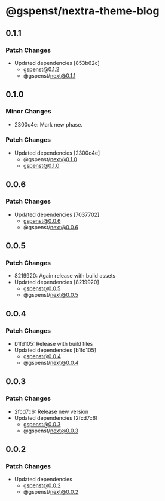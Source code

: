 # @gspenst/nextra-theme-blog

## 0.1.1

### Patch Changes

- Updated dependencies [853b62c]
  - gspenst@0.1.2
  - @gspenst/next@0.1.1

## 0.1.0

### Minor Changes

- 2300c4e: Mark new phase.

### Patch Changes

- Updated dependencies [2300c4e]
  - @gspenst/next@0.1.0
  - gspenst@0.1.0

## 0.0.6

### Patch Changes

- Updated dependencies [7037702]
  - gspenst@0.0.6
  - @gspenst/next@0.0.6

## 0.0.5

### Patch Changes

- 8219920: Again release with build assets
- Updated dependencies [8219920]
  - gspenst@0.0.5
  - @gspenst/next@0.0.5

## 0.0.4

### Patch Changes

- b1fd105: Release with build files
- Updated dependencies [b1fd105]
  - gspenst@0.0.4
  - @gspenst/next@0.0.4

## 0.0.3

### Patch Changes

- 2fcd7c6: Release new version
- Updated dependencies [2fcd7c6]
  - gspenst@0.0.3
  - @gspenst/next@0.0.3

## 0.0.2

### Patch Changes

- Updated dependencies
  - gspenst@0.0.2
  - @gspenst/next@0.0.2

